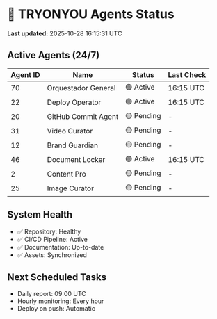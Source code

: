 # 🤖 TRYONYOU Agents Status

**Last updated:** 2025-10-28 16:15:31 UTC

## Active Agents (24/7)

| Agent ID | Name | Status | Last Check |
|----------|------|--------|------------|
| 70 | Orquestador General | 🟢 Active | 16:15 UTC |
| 22 | Deploy Operator | 🟢 Active | 16:15 UTC |
| 20 | GitHub Commit Agent | 🟡 Pending | - |
| 31 | Video Curator | 🟡 Pending | - |
| 12 | Brand Guardian | 🟡 Pending | - |
| 46 | Document Locker | 🟢 Active | 16:15 UTC |
| 2 | Content Pro | 🟡 Pending | - |
| 25 | Image Curator | 🟡 Pending | - |

## System Health

- ✅ Repository: Healthy
- ✅ CI/CD Pipeline: Active
- ✅ Documentation: Up-to-date
- ✅ Assets: Synchronized

## Next Scheduled Tasks

- Daily report: 09:00 UTC
- Hourly monitoring: Every hour
- Deploy on push: Automatic

